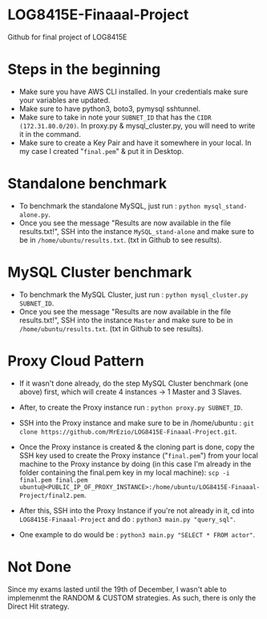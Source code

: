# LOG8415E-Finaaal-Project
Github for final project of LOG8415E

# Steps in the beginning
- Make sure you have AWS CLI installed. In your credentials make sure your variables are updated.
- Make sure to have python3, boto3, pymysql sshtunnel.
- Make sure to take in note your ```SUBNET_ID``` that has the ```CIDR (172.31.80.0/20)```. In proxy.py & mysql_cluster.py, you will need to write it in the command.
- Make sure to create a Key Pair and have it somewhere in your local. In my case I created "```final.pem```" & put it in Desktop. 

# Standalone benchmark
- To benchmark the standalone MySQL, just run : ```python mysql_stand-alone.py```.
- Once you see the message "Results are now available in the file results.txt!", SSH into the instance ```MySQL_stand-alone``` and make sure to be in ```/home/ubuntu/results.txt```. (txt in Github to see results).

# MySQL Cluster benchmark
- To benchmark the MySQL Cluster, just run : ```python mysql_cluster.py SUBNET_ID```.
- Once you see the message "Results are now available in the file results.txt!", SSH into the instance ```Master``` and make sure to be in ```/home/ubuntu/results.txt```. (txt in Github to see results).

# Proxy Cloud Pattern
- If it wasn't done already, do the step MySQL Cluster benchmark (one above) first, which will create 4 instances -> 1 Master and 3 Slaves.
- After, to create the Proxy instance run : ```python proxy.py SUBNET_ID```.
- SSH into the Proxy instance and make sure to be in /home/ubuntu : ```git clone https://github.com/MrEzio/LOG8415E-Finaaal-Project.git```. 

- Once the Proxy instance is created & the cloning part is done, copy the SSH key used to create the Proxy instance ("```final.pem```") from your local machine to the Proxy instance by doing (in this case I'm already in the folder containing the final.pem key in my local machine): 
```scp -i final.pem final.pem ubuntu@<PUBLIC_IP_OF_PROXY_INSTANCE>:/home/ubuntu/LOG8415E-Finaaal-Project/final2.pem```. 
- After this, SSH into the Proxy Instance if you're not already in it, cd into ```LOG8415E-Finaaal-Project``` and do : ```python3 main.py "query_sql"```.
- One example to do would be : ```python3 main.py "SELECT * FROM actor"```.

# Not Done
Since my exams lasted until the 19th of December, I wasn't able to implemenmt the RANDOM & CUSTOM strategies. As such, there is only the Direct Hit strategy.

